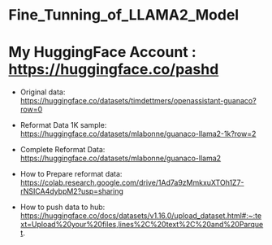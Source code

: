 # Fine_Tunning_of_LLAMA2_Model

# My HuggingFace Account : https://huggingface.co/pashd

- Original data: https://huggingface.co/datasets/timdettmers/openassistant-guanaco?row=0

- Reformat Data 1K sample: https://huggingface.co/datasets/mlabonne/guanaco-llama2-1k?row=2

- Complete Reformat Data: https://huggingface.co/datasets/mlabonne/guanaco-llama2

- How to Prepare reformat data: https://colab.research.google.com/drive/1Ad7a9zMmkxuXTOh1Z7-rNSICA4dybpM2?usp=sharing

- How to push data to hub: https://huggingface.co/docs/datasets/v1.16.0/upload_dataset.html#:~:text=Upload%20your%20files,lines%2C%20text%2C%20and%20Parquet.
